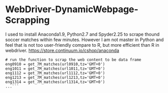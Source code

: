 WebDriver-DynamicWebpage-Scrapping
==================================

I used to install Anaconda1.9, Python2.7 and Spyder2.25 to scrape thound soccer matches within few minutes. However I am not master in Python and feel that is not too user-friendly compare to R, but more efficient than R in webdriver. <https://store.continuum.io/cshop/anaconda>

```{r}...
# run the function to scrap the web content to be data frame
eng0910 = get_7M_matches(url0910,tz='GMT+0')
eng1011 = get_7M_matches(url1011,tz='GMT+0')
eng1112 = get_7M_matches(url1112,tz='GMT+0')
eng1213 = get_7M_matches(url1213,tz='GMT+0')
eng1314 = get_7M_matches(url1314,tz='GMT+0')
...```

